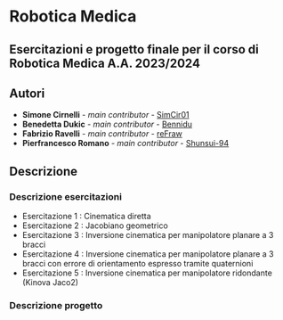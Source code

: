 # Robotica Medica
## Esercitazioni e progetto finale per il corso di Robotica Medica A.A. 2023/2024

## Autori
* **Simone Cirnelli** - *main contributor* - [SimCir01](https://github.com/SimCir01)
* **Benedetta Dukic** - *main contributor* - [Bennidu](https://github.com/Bennidu) 
* **Fabrizio Ravelli** - *main contributor* - [reFraw](https://github.com/reFraw)
* **Pierfrancesco Romano** - *main contributor* - [Shunsui-94](https://github.com/Shunsui-94) 

## Descrizione
### Descrizione esercitazioni
- Esercitazione 1 : Cinematica diretta
- Esercitazione 2 : Jacobiano geometrico
- Esercitazione 3 : Inversione cinematica per manipolatore planare a 3 bracci
- Esercitazione 4 : Inversione cinematica per manipolatore planare a 3 bracci con errore di orientamento espresso tramite quaternioni
- Esercitazione 5 : Inversione cinematica per manipolatore ridondante (Kinova Jaco2)
  
### Descrizione progetto
